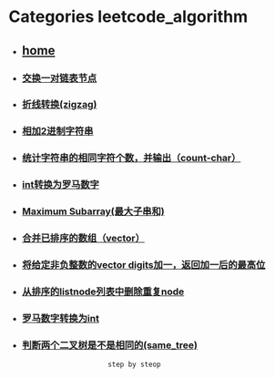 # Categories leetcode_algorithm
* ## [home](../README.md)
* ### [交换一对链表节点](Swap_Nodes_in_Pairs.md)
* ### [折线转换(zigzag)](ZigZag_Conversion.md)
* ### [相加2进制字符串](add_binary.md)
* ### [统计字符串的相同字符个数，并输出（count-char）](count_and_say.md)
* ### [int转换为罗马数字](intToRoman.md)
* ### [Maximum Subarray(最大子串和)](maximum_subarray.md)
* ### [合并已排序的数组（vector）](merge_sorted_array.md)
* ### [将给定非负整数的vector<int> digits加一，返回加一后的最高位](plus_one.md)
* ### [从排序的listnode列表中删除重复node](removeDuplicatesFromSortedList.md)
* ### [罗马数字转换为int](romanToInt.md)
* ### [判断两个二叉树是不是相同的(same_tree)](same_tree.md)
                           step by steop
